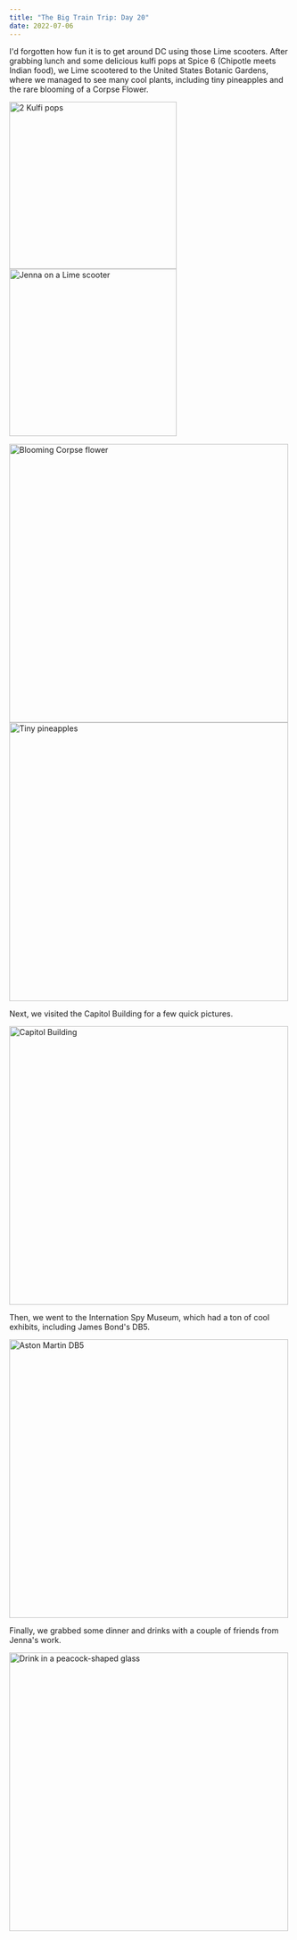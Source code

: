 ```yaml
---
title: "The Big Train Trip: Day 20"
date: 2022-07-06
---
```


I'd forgotten how fun it is to get around DC using those Lime scooters. After grabbing lunch and some delicious kulfi pops at Spice 6 (Chipotle meets Indian food), we Lime scootered to the United States Botanic Gardens, where we managed to see many cool plants, including tiny pineapples and the rare blooming of a Corpse Flower.

<p>
<img src="/github-pages-with-jekyll/docs/assets/images/day20_kulfi.jpg" alt="2 Kulfi pops" width="300"/>

<img src="/github-pages-with-jekyll/docs/assets/images/day20_lime.jpg" alt="Jenna on a Lime scooter" width="300"/>
</p>

<img src="/github-pages-with-jekyll/docs/assets/images/day20_corpse.jpg" alt="Blooming Corpse flower" width="500"/>

<img src="/github-pages-with-jekyll/docs/assets/images/day20_pineapple.jpg" alt="Tiny pineapples" width="500"/>

Next, we visited the Capitol Building for a few quick pictures.

<img src="/github-pages-with-jekyll/docs/assets/images/day20_capitol.jpg" alt="Capitol Building" width="500"/>

Then, we went to the Internation Spy Museum, which had a ton of cool exhibits, including James Bond's DB5.

<img src="/github-pages-with-jekyll/docs/assets/images/day20_db5.jpg" alt="Aston Martin DB5" width="500"/>

Finally, we grabbed some dinner and drinks with a couple of friends from Jenna's work.

<img src="/github-pages-with-jekyll/docs/assets/images/day20_drink.jpg" alt="Drink in a peacock-shaped glass" width="500"/>
